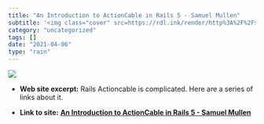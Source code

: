 ```yaml
---
title: "An Introduction to ActionCable in Rails 5 - Samuel Mullen"
subtitle: '<img class="cover" src=https://rdl.ink/render/http%3A%2F%2Fsamuelmullen.com%2Farticles%2Fintroductio...'
category: "uncategorized"
tags: []
date: "2021-04-06"
type: "rain"
---
```

<img class="cover" src=https://rdl.ink/render/http%3A%2F%2Fsamuelmullen.com%2Farticles%2Fintroduction-to-actioncable-in-rails-5>



* **Web site excerpt:** Rails Actioncable is complicated. Here are a series of links about it.

* **Link to site:** **[An Introduction to ActionCable in Rails 5 - Samuel Mullen](http://samuelmullen.com/articles/introduction-to-actioncable-in-rails-5)**